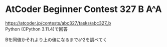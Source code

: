 # AtCoder Beginner Contest 327 B A^A  
https://atcoder.jp/contests/abc327/tasks/abc327_b  
Python (CPython 3.11.4)で回答  

Bを同値かそれより上の値になるまでa^2を調べてく
